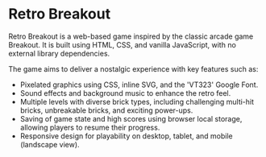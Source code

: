 # Retro Breakout

Retro Breakout is a web-based game inspired by the classic arcade game Breakout. It is built using HTML, CSS, and vanilla JavaScript, with no external library dependencies.

The game aims to deliver a nostalgic experience with key features such as:
*   Pixelated graphics using CSS, inline SVG, and the 'VT323' Google Font.
*   Sound effects and background music to enhance the retro feel.
*   Multiple levels with diverse brick types, including challenging multi-hit bricks, unbreakable bricks, and exciting power-ups.
*   Saving of game state and high scores using browser local storage, allowing players to resume their progress.
*   Responsive design for playability on desktop, tablet, and mobile (landscape view).
